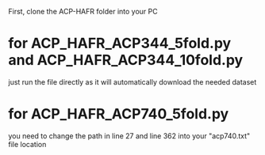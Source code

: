 First, clone the ACP-HAFR folder into your PC
# for ACP_HAFR_ACP344_5fold.py and ACP_HAFR_ACP344_10fold.py
just run the file directly as it will automatically download the needed dataset

# for ACP_HAFR_ACP740_5fold.py
you need to change the path in line 27 and line 362 into your "acp740.txt" file location

